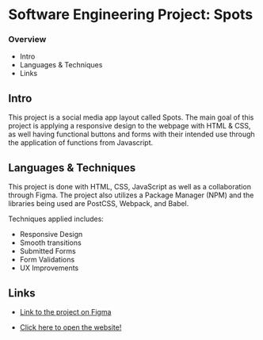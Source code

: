 # Software Engineering Project: Spots

### Overview

-   Intro
-   Languages & Techniques
-   Links

## **Intro**

This project is a social media app layout called Spots. The main goal of this project is applying a responsive design to the webpage with HTML & CSS, as well having functional buttons and forms with their intended use through the application of functions from Javascript.

## **Languages & Techniques**

This project is done with HTML, CSS, JavaScript as well as a collaboration through Figma. The project also utilizes a Package Manager (NPM) and the libraries being used are PostCSS, Webpack, and Babel.

Techniques applied includes:

-   Responsive Design
-   Smooth transitions
-   Submitted Forms
-   Form Validations
-   UX Improvements

## **Links**

-   [Link to the project on Figma](https://www.figma.com/file/BBNm2bC3lj8QQMHlnqRsga/Sprint-3-Project-%E2%80%94-Spots?type=design&node-id=2%3A60&mode=design&t=afgNFybdorZO6cQo-1)

-   [Click here to open the website!](https://reondaze-a.github.io/se_project_spots/)
